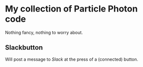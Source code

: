 # My collection of Particle Photon code

Nothing fancy, nothing to worry about.

## Slackbutton

Will post a message to *Slack* at the press of a (connected) button.

